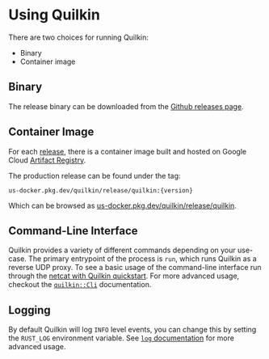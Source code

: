 # Using Quilkin

There are two choices for running Quilkin:

* Binary
* Container image

## Binary

The release binary can be downloaded from the 
[Github releases page](https://github.com/googleforgames/quilkin/releases).

## Container Image

For each [release](https://github.com/googleforgames/quilkin/releases), there is a container image built and
hosted on Google Cloud [Artifact Registry](https://cloud.google.com/artifact-registry).

The production release can be found under the tag: 

```
us-docker.pkg.dev/quilkin/release/quilkin:{version}
```

Which can be browsed as [us-docker.pkg.dev/quilkin/release/quilkin](https://us-docker.pkg.dev/quilkin/release/quilkin).

## Command-Line Interface

Quilkin provides a variety of different commands depending on your use-case.
The primary entrypoint of the process is `run`, which runs Quilkin as a reverse
UDP proxy.  To see a basic usage of the command-line interface run through the
[netcat with Quilkin quickstart](./quickstart-netcat.md). For more advanced
usage, checkout the [`quilkin::Cli`] documentation.

## Logging
By default Quilkin will log `INFO` level events, you can change this by setting
the `RUST_LOG` environment variable. See [`log` documentation][log-docs] for
more advanced usage.

[log-docs]: https://docs.rs/env_logger/0.9.0/env_logger/#enabling-logging
[`quilkin::Cli`]: ../api/quilkin/struct.Cli.html
